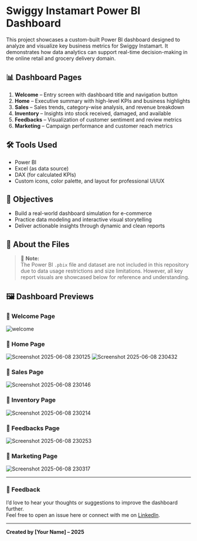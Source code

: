 # Swiggy Instamart Power BI Dashboard

This project showcases a custom-built Power BI dashboard designed to analyze and visualize key business metrics for Swiggy Instamart. It demonstrates how data analytics can support real-time decision-making in the online retail and grocery delivery domain.

## 📊 Dashboard Pages

1. **Welcome** – Entry screen with dashboard title and navigation button  
2. **Home** – Executive summary with high-level KPIs and business highlights  
3. **Sales** – Sales trends, category-wise analysis, and revenue breakdown  
4. **Inventory** – Insights into stock received, damaged, and available  
5. **Feedbacks** – Visualization of customer sentiment and review metrics  
6. **Marketing** – Campaign performance and customer reach metrics

## 🛠️ Tools Used

- Power BI  
- Excel (as data source)  
- DAX (for calculated KPIs)  
- Custom icons, color palette, and layout for professional UI/UX

## 🎯 Objectives

- Build a real-world dashboard simulation for e-commerce  
- Practice data modeling and interactive visual storytelling  
- Deliver actionable insights through dynamic and clean reports

## 📁 About the Files

> 🚫 **Note:**  
> The Power BI `.pbix` file and dataset are not included in this repository due to data usage restrictions and size limitations. However, all key report visuals are showcased below for reference and understanding.

## 🖼️ Dashboard Previews

### 🔹 Welcome Page
![welcome](https://github.com/user-attachments/assets/8f473d4c-7ed6-4d5e-8e18-8f94d3b36b97)

### 🔹 Home Page
![Screenshot 2025-06-08 230125](https://github.com/user-attachments/assets/015d5d68-2acc-40c5-b489-2a5371a39200)
![Screenshot 2025-06-08 230432](https://github.com/user-attachments/assets/b06514f3-7e20-4d83-ae93-fc36a48ac821)


### 🔹 Sales Page
![Screenshot 2025-06-08 230146](https://github.com/user-attachments/assets/e53c1d36-c66b-427a-9017-b92c0833b7e9)


### 🔹 Inventory Page
![Screenshot 2025-06-08 230214](https://github.com/user-attachments/assets/e536d773-6985-4ad6-9c26-6f9cf2a3544a)


### 🔹 Feedbacks Page
![Screenshot 2025-06-08 230253](https://github.com/user-attachments/assets/ffc9deb7-6eba-4183-aac7-376409a87d09)

### 🔹 Marketing Page
![Screenshot 2025-06-08 230317](https://github.com/user-attachments/assets/e68c3193-0422-4b2c-a963-ed17d500568c)

---

### 💬 Feedback

I’d love to hear your thoughts or suggestions to improve the dashboard further.  
Feel free to open an issue here or connect with me on [LinkedIn](https://www.linkedin.com/).

---

**Created by [Your Name] – 2025**

